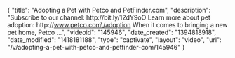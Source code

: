 {
    "title": "Adopting a Pet with Petco and PetFinder.com",
    "description": "Subscribe to our channel: http:\/\/bit.ly\/12dY9oO Learn more about pet adoption: http:\/\/www.petco.com\/adoption When it comes to bringing a new pet home, Petco ...",
    "videoid": "145946",
    "date_created": "1394818918",
    "date_modified": "1418181188",
    "type": "captivate",
    "layout": "video",
    "url": "\/v\/adopting-a-pet-with-petco-and-petfinder-com\/145946"
}